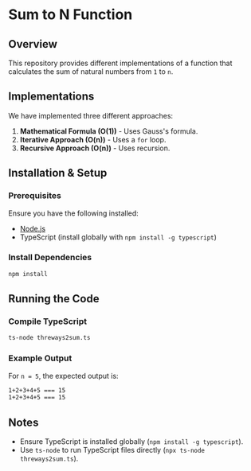 # Sum to N Function

## Overview

This repository provides different implementations of a function that calculates the sum of natural numbers from `1` to `n`.

## Implementations

We have implemented three different approaches:

1. **Mathematical Formula (O(1))** - Uses Gauss's formula.
2. **Iterative Approach (O(n))** - Uses a `for` loop.
3. **Recursive Approach (O(n))** - Uses recursion.

## Installation & Setup

### Prerequisites

Ensure you have the following installed:

- [Node.js](https://nodejs.org/)
- TypeScript (install globally with `npm install -g typescript`)

### Install Dependencies

```sh
npm install
```

## Running the Code

### Compile TypeScript

```sh
ts-node threways2sum.ts
```

### Example Output

For `n = 5`, the expected output is:

```sh
1+2+3+4+5 === 15
1+2+3+4+5 === 15
```

## Notes

- Ensure TypeScript is installed globally (`npm install -g typescript`).
- Use `ts-node` to run TypeScript files directly (`npx ts-node threways2sum.ts`).
